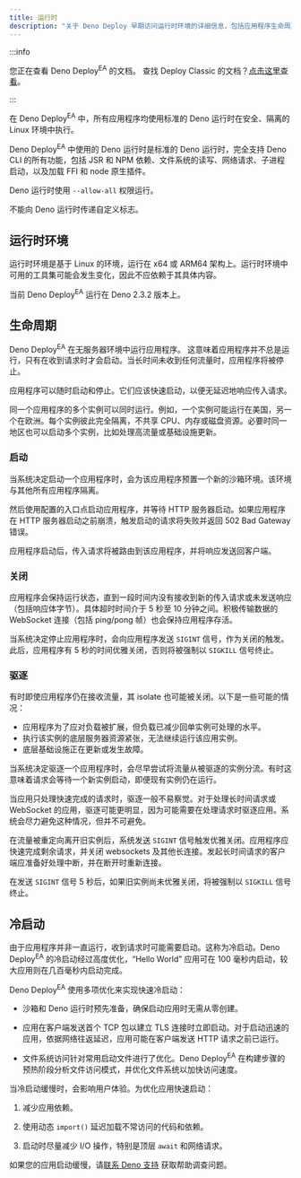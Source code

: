 ```yaml
---
title: 运行时
description: "关于 Deno Deploy 早期访问运行时环境的详细信息，包括应用程序生命周期、启动、关闭和冷启动优化."
---
```


:::info

您正在查看 Deno Deploy<sup>EA</sup> 的文档。 查找 Deploy Classic 的文档？[点击这里查看](/deploy/)。

:::

在 Deno Deploy<sup>EA</sup> 中，所有应用程序均使用标准的 Deno 运行时在安全、隔离的 Linux 环境中执行。

Deno Deploy<sup>EA</sup> 中使用的 Deno 运行时是标准的 Deno 运行时，完全支持 Deno CLI 的所有功能，包括 JSR 和 NPM 依赖、文件系统的读写、网络请求、子进程启动，以及加载 FFI 和 node 原生插件。

Deno 运行时使用 `--allow-all` 权限运行。

不能向 Deno 运行时传递自定义标志。

## 运行时环境

运行时环境是基于 Linux 的环境，运行在 x64 或 ARM64 架构上。运行时环境中可用的工具集可能会发生变化，因此不应依赖于其具体内容。

当前 Deno Deploy<sup>EA</sup> 运行在 Deno 2.3.2 版本上。

## 生命周期

Deno Deploy<sup>EA</sup> 在无服务器环境中运行应用程序。 这意味着应用程序并不总是运行，只有在收到请求时才会启动。当长时间未收到任何流量时，应用程序将被停止。

应用程序可以随时启动和停止。它们应该快速启动，以便无延迟地响应传入请求。

同一个应用程序的多个实例可以同时运行。例如，一个实例可能运行在美国，另一个在欧洲。每个实例彼此完全隔离，不共享 CPU、内存或磁盘资源。必要时同一地区也可以启动多个实例，比如处理高流量或基础设施更新。

### 启动

当系统决定启动一个应用程序时，会为该应用程序预置一个新的沙箱环境。该环境与其他所有应用程序隔离。

然后使用配置的入口点启动应用程序，并等待 HTTP 服务器启动。如果应用程序在 HTTP 服务器启动之前崩溃，触发启动的请求将失败并返回 502 Bad Gateway 错误。

应用程序启动后，传入请求将被路由到该应用程序，并将响应发送回客户端。

### 关闭

应用程序会保持运行状态，直到一段时间内没有接收到新的传入请求或未发送响应（包括响应体字节）。具体超时时间介于 5 秒至 10 分钟之间。积极传输数据的 WebSocket 连接（包括 ping/pong 帧）也会保持应用程序存活。

当系统决定停止应用程序时，会向应用程序发送 `SIGINT` 信号，作为关闭的触发。此后，应用程序有 5 秒的时间优雅关闭，否则将被强制以 `SIGKILL` 信号终止。

### 驱逐

有时即使应用程序仍在接收流量，其 isolate 也可能被关闭。以下是一些可能的情况：

- 应用程序为了应对负载被扩展，但负载已减少回单实例可处理的水平。
- 执行该实例的底层服务器资源紧张，无法继续运行该应用实例。
- 底层基础设施正在更新或发生故障。

当系统决定驱逐一个应用程序时，会尽早尝试将流量从被驱逐的实例分流。有时这意味着请求会等待一个新实例启动，即便现有实例仍在运行。

当应用只处理快速完成的请求时，驱逐一般不易察觉。对于处理长时间请求或 WebSocket 的应用，驱逐可能更明显，因为可能需要在处理请求时驱逐应用。系统会尽力避免这种情况，但并不可避免。

在流量被重定向离开旧实例后，系统发送 `SIGINT` 信号触发优雅关闭。应用程序应快速完成剩余请求，并关闭 websockets 及其他长连接。发起长时间请求的客户端应准备好处理中断，并在断开时重新连接。

在发送 `SIGINT` 信号 5 秒后，如果旧实例尚未优雅关闭，将被强制以 `SIGKILL` 信号终止。

## 冷启动

由于应用程序并非一直运行，收到请求时可能需要启动。这称为冷启动。Deno Deploy<sup>EA</sup> 的冷启动经过高度优化，“Hello World” 应用可在 100 毫秒内启动，较大应用则在几百毫秒内启动完成。

Deno Deploy<sup>EA</sup> 使用多项优化来实现快速冷启动：

- 沙箱和 Deno 运行时预先准备，确保启动应用时无需从零创建。

- 应用在客户端发送首个 TCP 包以建立 TLS 连接时立即启动。对于启动迅速的应用，依据网络往返延迟，应用可能在客户端发送 HTTP 请求之前已运行。

- 文件系统访问针对常用启动文件进行了优化。Deno Deploy<sup>EA</sup> 在构建步骤的预热阶段分析文件访问模式，并优化文件系统以加快访问速度。

当冷启动缓慢时，会影响用户体验。为优化应用快速启动：

1. 减少应用依赖。

2. 使用动态 `import()` 延迟加载不常访问的代码和依赖。

3. 启动时尽量减少 I/O 操作，特别是顶层 `await` 和网络请求。

如果您的应用启动缓慢，请[联系 Deno 支持](../support) 获取帮助调查问题。
